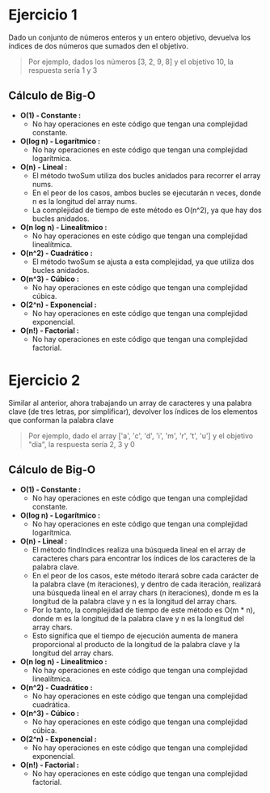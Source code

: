 # Ejercicio 1

Dado un conjunto de números enteros y un entero objetivo, devuelva los índices de dos números que sumados den el objetivo.

> Por ejemplo, dados los números [3, 2, 9, 8] y el objetivo 10, la respuesta sería 1 y 3

## Cálculo de Big-O
* **O(1) - Constante :** 
  * No hay operaciones en este código que tengan una complejidad constante.
* **O(log n) - Logarítmico :** 
  * No hay operaciones en este código que tengan una complejidad logarítmica.
* **O(n) - Lineal :**
  * El método twoSum utiliza dos bucles anidados para recorrer el array nums.
  * En el peor de los casos, ambos bucles se ejecutarán n veces, donde n es la longitud del array nums.
  * La complejidad de tiempo de este método es O(n^2), ya que hay dos bucles anidados.
* **O(n log n) - Linealítmico :**
  * No hay operaciones en este código que tengan una complejidad linealítmica.
* **O(n^2) - Cuadrático :**
  * El método twoSum se ajusta a esta complejidad, ya que utiliza dos bucles anidados.
* **O(n^3) - Cúbico :**
  * No hay operaciones en este código que tengan una complejidad cúbica.
* **O(2^n) - Exponencial :**
  * No hay operaciones en este código que tengan una complejidad exponencial.
* **O(n!) - Factorial :**
  * No hay operaciones en este código que tengan una complejidad factorial.




# Ejercicio 2

Similar al anterior, ahora trabajando un array de caracteres y una palabra clave (de tres letras, por simplificar), devolver los índices de los elementos que conforman la palabra clave

> Por ejemplo, dado el array ['a', 'c', 'd', 'i', 'm', 'r', 't', 'u'] y el objetivo "dia", la respuesta sería 2, 3 y 0

## Cálculo de Big-O
* **O(1) - Constante :**
  * No hay operaciones en este código que tengan una complejidad constante.
* **O(log n) - Logarítmico :**
  * No hay operaciones en este código que tengan una complejidad logarítmica.
* **O(n) - Lineal :**
  * El método findIndices realiza una búsqueda lineal en el array de caracteres chars para encontrar los índices de los caracteres de la palabra clave.
  * En el peor de los casos, este método iterará sobre cada carácter de la palabra clave (m iteraciones), y dentro de cada iteración, realizará una búsqueda lineal en el array chars (n iteraciones), donde m es la longitud de la palabra clave y n es la longitud del array chars.
  * Por lo tanto, la complejidad de tiempo de este método es O(m * n), donde m es la longitud de la palabra clave y n es la longitud del array chars.
  * Esto significa que el tiempo de ejecución aumenta de manera proporcional al producto de la longitud de la palabra clave y la longitud del array chars.
* **O(n log n) - Linealítmico :**
  * No hay operaciones en este código que tengan una complejidad linealítmica.
* **O(n^2) - Cuadrático :**
  * No hay operaciones en este código que tengan una complejidad cuadrática.
* **O(n^3) - Cúbico :**
  * No hay operaciones en este código que tengan una complejidad cúbica.
* **O(2^n) - Exponencial :**
  * No hay operaciones en este código que tengan una complejidad exponencial.
* **O(n!) - Factorial :**
  * No hay operaciones en este código que tengan una complejidad factorial.
